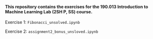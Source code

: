 #### This repository contains the exercises for the 190.013 Introduction to Machine Learning Lab (2SH P, SS) course.

Exercise 1: `Fibonacci_unsolved.ipynb`

Exercise 2: `assignment2_bonus_unsloved.ipynb`

